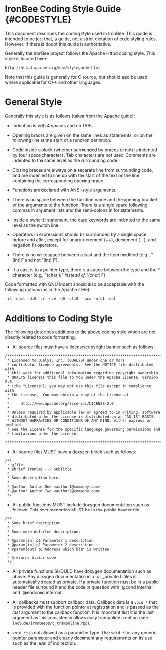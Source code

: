IronBee Coding Style Guide                                     {#CODESTYLE}
==========================

This document describes the coding style used in IronBee. This guide is
intended to be just that, a guide, not a strict dictation of code styling
rules. However, if there is doubt this guide is authoritative.

Generally the IronBee project follows the Apache Httpd coding style. This
style is located here:

    http://httpd.apache.org/dev/styleguide.html

Note that this guide is generally for C source, but should also be used
where applicable for C++ and other languages.


General Style
=============

Generally this style is as follows (taken from the Apache guide):

* Indention is with 4 spaces and no TABs.

* Opening braces are given on the same lines as statements, or on the
  following line at the start of a function definition.

* Code inside a block (whether surrounded by braces or not) is indented
  by four space characters. Tab characters are not used. Comments are
  indented to the same level as the surrounding code.

* Closing braces are always on a separate line from surrounding code, and
  are indented to line up with the start of the text on the line containing
  the corresponding opening brace.

* Functions are declared with ANSI-style arguments.

* There is no space between the function name and the opening bracket of
  the arguments to the function. There is a single space following commas
  in argument lists and the semi-colons in for statements.

* Inside a switch() statement, the case keywords are indented to the same
  level as the switch line.

* Operators in expressions should be surrounded by a single space before
  and after, except for unary increment (++), decrement (--), and
  negation (!) operators.

* There is no whitespace between a cast and the item modified
  (e.g., "(int)j" and not "(int) j").

* If a cast is to a pointer type, there is a space between the type and
  the * character (e.g., "(char *)i" instead of "(char*)i")

Code formatted with GNU indent should also be acceptable with the following
options (as in the Apache style):

    -i4 -npsl -di0 -br -nce -d0 -cli0 -npcs -nfc1 -nut


Additions to Coding Style
=========================

The following describes additions to the above coding style which are not
directly related to code formatting.

* All source files must have a license/copyright banner such as follows:

```
/*****************************************************************************
 * Licensed to Qualys, Inc. (QUALYS) under one or more
 * contributor license agreements.  See the NOTICE file distributed with
 * this work for additional information regarding copyright ownership.
 * QUALYS licenses this file to You under the Apache License, Version 2.0
 * (the "License"); you may not use this file except in compliance with
 * the License.  You may obtain a copy of the License at
 *
 *     http://www.apache.org/licenses/LICENSE-2.0
 *
 * Unless required by applicable law or agreed to in writing, software
 * distributed under the License is distributed on an "AS IS" BASIS,
 * WITHOUT WARRANTIES OR CONDITIONS OF ANY KIND, either express or implied.
 * See the License for the specific language governing permissions and
 * limitations under the License.
 ****************************************************************************/
```

* All source files MUST have a doxygen block such as follows:

```
/**
 * @file
 * @brief IronBee --- SubTitle
 *
 * Some description here.
 *
 * @author Author One <author1@company.com>
 * @author Author Two <author2@company.com>
 */
```

* All public functions MUST include doxygen documentation such as follows.
  This documentation MUST be in the public header file.

```
/**
 * Some brief description.
 *
 * Some more detailed description.
 *
 * @param[in] p1 Parameter 1 description
 * @param[in] p1 Parameter 2 description
 * @param[out] p3 Address which blah is written
 *
 * @returns Status code
 */
```

* All private functions SHOULD have doxygen documentation such as above.  Any
  doxygen documentation in .c or _private.h files is automatically treated as
  private.  If a private function must be in a public header file surround it
  and the code in question with '@cond internal' and '@endcond internal'.

* All callbacks must support callback data.  Callback data is a `void *` that
  is provided with the function pointer at registration and is passed as the
  *last* argument to the callback function.  It is important that it is the
  last argument as this consistency allows easy trampoline creation (see
  `include/ironbeepp/c_trampoline.hpp`).

* `void **` is not allowed as a parameter type.  Use `void *` for any generic
  pointer parameter and clearly   document any requirements on its use such
  as the level of indirection.
